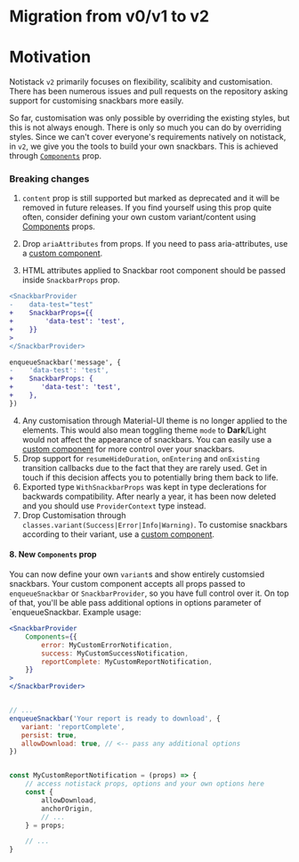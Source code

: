 

# Migration from v0/v1 to v2

# Motivation
Notistack `v2` primarily focuses on flexibility, scalibity and customisation. There has been numerous issues and pull requests
on the repository asking support for customising snackbars more easily.

So far, customisation was only possible by overriding the existing styles, but this is not always enough. There is only so 
much you can do by overriding styles. Since we can't cover everyone's requirements natively on notistack, in `v2`, we give 
you the tools to build your own snackbars. This is achieved through [`Components`](#8-new-components-prop) prop.


### Breaking changes

1. `content` prop is still supported but marked as deprecated and it will be removed in future releases. If you find yourself using this prop quite often, consider defining your own custom variant/content using [Components](#8-new-components-prop) props. 

2. Drop `ariaAttributes` from props. If you need to pass aria-attributes, use a [custom component](#8-new-components-prop).

3. HTML attributes applied to Snackbar root component should be passed inside `SnackbarProps` prop.
```diff
<SnackbarProvider
-    data-test="test"
+    SnackbarProps={{
+        'data-test': 'test',
+    }}
>
</SnackbarProvider>

enqueueSnackbar('message', {
-    'data-test': 'test',
+    SnackbarProps: {
+       'data-test': 'test',
+    },
})
```
4. Any customisation through Material-UI theme is no longer applied to the elements. This would also mean toggling theme `mode` to **Dark**/Light would not affect the appearance of snackbars. You can easily use a [custom component](#8-new-components-prop) for more control over your snackbars. 
5. Drop support for `resumeHideDuration`, `onEntering` and `onExisting` transition callbacks due to the fact that they are rarely used. Get in touch if this decision affects you to potentially bring them back to life.
6. Exported type `WithSnackbarProps` was kept in type declerations for backwards compatibility. After nearly a year, it has been now deleted and you should use `ProviderContext` type instead.
7. Drop Customisation through `classes.variant(Success|Error|Info|Warning)`. To customise snackbars according to their
variant, use a [custom component](#8-new-components-prop).

#### 8. New `Components` prop
You can now define your own `variant`s and show entirely customsied snackbars. Your custom component accepts all props passed to `enqueueSnackbar` or `SnackbarProvider`, so you have full control over it. On top of that, you'll be able pass additional options in options parameter of `enqueueSnackbar. Example usage:

```jsx
<SnackbarProvider
    Components={{
        error: MyCustomErrorNotification,
        success: MyCustomSuccessNotification,
        reportComplete: MyCustomReportNotification,
    }}
>
</SnackbarProvider>


// ...
enqueueSnackbar('Your report is ready to download', {
   variant: 'reportComplete',
   persist: true,
   allowDownload: true, // <-- pass any additional options
})


const MyCustomReportNotification = (props) => {
    // access notistack props, options and your own options here
    const {
        allowDownload,
        anchorOrigin,
        // ...
    } = props;

    // ...
}
```

